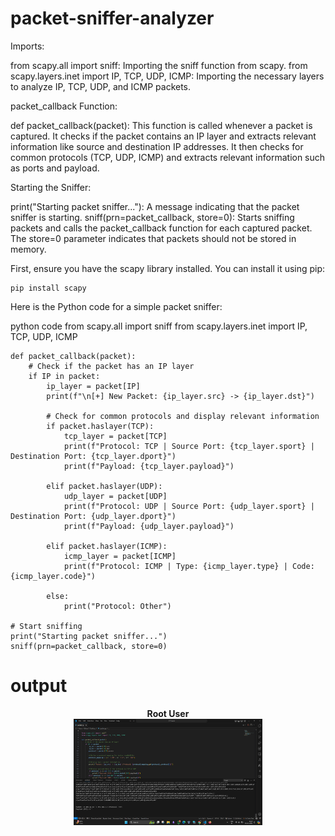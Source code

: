 # packet-sniffer-analyzer


Imports:

from scapy.all import sniff: Importing the sniff function from scapy.
from scapy.layers.inet import IP, TCP, UDP, ICMP: Importing the necessary layers to analyze IP, TCP, UDP, and ICMP packets.

packet_callback Function:

def packet_callback(packet): This function is called whenever a packet is captured.
It checks if the packet contains an IP layer and extracts relevant information like source and destination IP addresses.
It then checks for common protocols (TCP, UDP, ICMP) and extracts relevant information such as ports and payload.

Starting the Sniffer:

print("Starting packet sniffer..."): A message indicating that the packet sniffer is starting.
sniff(prn=packet_callback, store=0): Starts sniffing packets and calls the packet_callback function for each captured packet. The store=0 parameter indicates that packets should not be stored in memory.

First, ensure you have the scapy library installed. You can install it using pip:


```
pip install scapy
```
Here is the Python code for a simple packet sniffer:

python code from scapy.all import sniff from scapy.layers.inet import IP, TCP, UDP, ICMP

```
def packet_callback(packet):
    # Check if the packet has an IP layer
    if IP in packet:
        ip_layer = packet[IP]
        print(f"\n[+] New Packet: {ip_layer.src} -> {ip_layer.dst}")

        # Check for common protocols and display relevant information
        if packet.haslayer(TCP):
            tcp_layer = packet[TCP]
            print(f"Protocol: TCP | Source Port: {tcp_layer.sport} | Destination Port: {tcp_layer.dport}")
            print(f"Payload: {tcp_layer.payload}")

        elif packet.haslayer(UDP):
            udp_layer = packet[UDP]
            print(f"Protocol: UDP | Source Port: {udp_layer.sport} | Destination Port: {udp_layer.dport}")
            print(f"Payload: {udp_layer.payload}")

        elif packet.haslayer(ICMP):
            icmp_layer = packet[ICMP]
            print(f"Protocol: ICMP | Type: {icmp_layer.type} | Code: {icmp_layer.code}")

        else:
            print("Protocol: Other")

# Start sniffing
print("Starting packet sniffer...")
sniff(prn=packet_callback, store=0)

```
# output 

<p align="center">
<b>Root User</b>
<br/>
  <img src="output.png" height="60%" width="60%"/>
<br/>
<br/>
</p>
